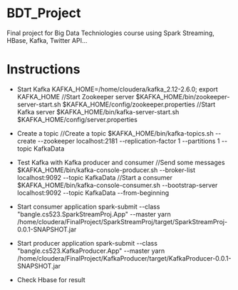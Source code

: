 # BDT_Project
Final project for Big Data Techniologies course using Spark Streaming, HBase, Kafka, Twitter API...

# Instructions

- Start Kafka
KAFKA_HOME=/home/cloudera/kafka_2.12-2.6.0; export KAFKA_HOME
//Start Zookeeper server
$KAFKA_HOME/bin/zookeeper-server-start.sh $KAFKA_HOME/config/zookeeper.properties 
//Start Kafka server
$KAFKA_HOME/bin/kafka-server-start.sh $KAFKA_HOME/config/server.properties

- Create a topic
//Create a topic
$KAFKA_HOME/bin/kafka-topics.sh --create --zookeeper localhost:2181 --replication-factor 1 --partitions 1 --topic KafkaData

- Test Kafka with Kafka producer and consumer
//Send some messages
$KAFKA_HOME/bin/kafka-console-producer.sh --broker-list localhost:9092 --topic KafkaData 
//Start a consumer
$KAFKA_HOME/bin/kafka-console-consumer.sh --bootstrap-server localhost:9092 --topic KafkaData --from-beginning

- Start consumer application
spark-submit --class "bangle.cs523.SparkStreamProj.App" --master yarn /home/cloudera/FinalProject/SparkStreamProj/target/SparkStreamProj-0.0.1-SNAPSHOT.jar

- Start producer application
spark-submit --class "bangle.cs523.KafkaProducer.App" --master yarn /home/cloudera/FinalProject/KafkaProducer/target/KafkaProducer-0.0.1-SNAPSHOT.jar

- Check Hbase for result
